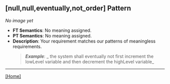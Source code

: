 ## [null,null,eventually,not_order] Pattern
_No image yet_
 * **FT Semantics**: No meaning assigned.
 * **PT Semantics**: No meaning assigned.
 * **Description**: Your requirement matches our patterns of meaningless requirements.
   > **_Example_**: _  the system shall eventually not first  increment the lowLevel variable and then  decrement the highLevel variable_   
***
[[Home]](../semantics.md)